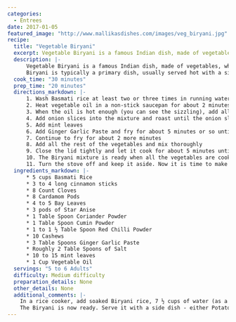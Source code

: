 ```yaml
--- 
categories: 
  - Entrees
date: 2017-01-05
featured_image: "http://www.mallikasdishes.com/images/veg_biryani.jpg"
recipe: 
  title: "Vegetable Biryani"
  excerpt: Vegetable Biryani is a famous Indian dish, made of vegetables, whole lot of spices and Rice. There are many varieties and flavors of Biryani available, and almost every city in India has their own specialized Biryani. The following recipe is my version of a simple Vegetable Biryani. The Rice used in this dish is typically Basmati Rice. It is different from regular long grain rice available in stores, where it has a distinct flavor/fragrance to it when cooked.
  description: |-
      Vegetable Biryani is a famous Indian dish, made of vegetables, whole lot of spices and Rice. There are many varieties and flavors of Biryani available, and almost every city in India has their own specialized Biryani. The following recipe is my version of a simple Vegetable Biryani. The Rice used in this dish is typically Basmati Rice. It is different from regular long grain rice available in stores, where it has a distinct flavor/fragrance to it when cooked.
      Biryani is typically a primary dish, usually served hot with a side dish - either Raita (made of Yogurt) or Potato Masala Curry. Please feel free to adjust spice levels, and add other vegetables (or meats - if you are into) of your interest.
  cook_time: "30 minutes"
  prep_time: "20 minutes"
  directions_markdown: |-
      1. Wash Basmati rice at least two or three times in running water, and soak the rice in cold water for 10 minutes. Later, drain water and leave the rice in the bowl and set it aside
      2. Heat vegetable oil in a non-stick saucepan for about 2 minutes or so on medium heat
      3. When the oil is hot enough (you can see the sizzling), add all the spices mentioned below in the hot oil in the following order and keep mixing while you add the ingredients. The order is critical because some ingredients don't need too much of heat, some need heat to get the juices flowing. Cinnamon, Cloves, Cardamom, Bay Leaves, Star Anise, Cashews
      4. Add onion slices into the mixture and roast until the onion slices turns into a golden brown tint
      5. Add mint leaves
      6. Add Ginger Garlic Paste and fry for about 5 minutes or so until toasted and fragrant, and then add coriander powder, cumin powder, red chili powder, and a little bit of salt
      7. Continue to fry for about 2 more minutes
      8. Add all the rest of the vegetables and mix thoroughly
      9. Close the lid tightly and let it cook for about 5 minutes until the vegetables cook nice and soft - especially the potatoes and carrots.
      10. The Biryani mixture is ready when all the vegetables are cooked nice and even
      11. Turn the stove off and keep it aside. Now it is time to make Basmati rice.
  ingredients_markdown: |-
      * 5 cups Basmati Rice
      * 3 to 4 long cinnamon sticks
      * 8 Count Cloves
      * 8 Cardamom Pods
      * 4 to 5 Bay Leaves
      * 3 pods of Star Anise
      * 1 Table Spoon Coriander Powder
      * 1 Table Spoon Cumin Powder
      * 1 to 1 ½ Table Spoon Red Chilli Powder
      * 10 Cashews
      * 3 Table Spoons Ginger Garlic Paste
      * Roughly 2 Table Spoons of Salt
      * 10 to 15 mint leaves
      * 1 Cup Vegetable Oil
  servings: "5 to 6 Adults"
  difficulty: Medium difficulty
  preparation_details: None
  other_details: None
  additional_comments: |-
    In a rice cooker, add soaked Biryani rice, 7 ½ cups of water (as a general guide, for each cup of rice, use 1 ½ cup of water to cook evenly), Biryani mixture, remaining salt and leave the cooker ON for about 30 minutes. Mix the contents in the cooker ONCE after 15 minutes or so for nice even cooking.
    The Biryani is now ready. Serve it with a side dish - either Potato Masala Curry or Raita.
---
```

